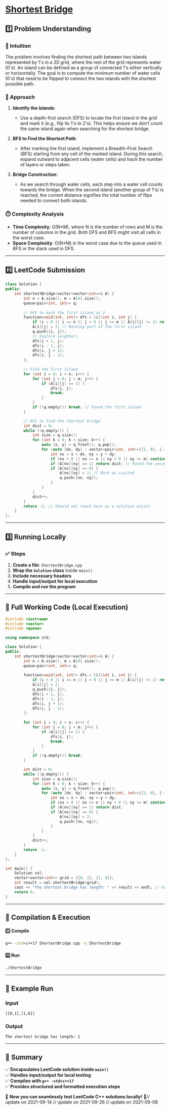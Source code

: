 # **[Shortest Bridge](https://leetcode.com/problems/shortest-bridge/description/)**  

## **1️⃣ Problem Understanding**  
### **📌 Intuition**  
The problem involves finding the shortest path between two islands represented by 1's in a 2D grid, where the rest of the grid represents water (0's). An island can be defined as a group of connected 1's either vertically or horizontally. The goal is to compute the minimum number of water cells (0's) that need to be flipped to connect the two islands with the shortest possible path.

### **🚀 Approach**  
1. **Identify the Islands**:  
   - Use a depth-first search (DFS) to locate the first island in the grid and mark it (e.g., flip its 1's to 2's). This helps ensure we don’t count the same island again when searching for the shortest bridge.
  
2. **BFS to Find the Shortest Path**:  
   - After marking the first island, implement a Breadth-First Search (BFS) starting from any cell of the marked island. During this search, expand outward to adjacent cells (water cells) and track the number of layers or steps taken.
  
3. **Bridge Construction**:  
   - As we search through water cells, each step into a water cell counts towards the bridge. When the second island (another group of 1's) is reached, the current distance signifies the total number of flips needed to connect both islands.

### **⏱️ Complexity Analysis**  
- **Time Complexity**: O(N*M), where N is the number of rows and M is the number of columns in the grid. Both DFS and BFS might visit all cells in the worst case.  
- **Space Complexity**: O(N*M) in the worst case due to the queue used in BFS or the stack used in DFS.

---  

## **2️⃣ LeetCode Submission**  
```cpp
class Solution {
public:
    int shortestBridge(vector<vector<int>>& A) {
        int n = A.size(), m = A[0].size();
        queue<pair<int, int>> q;
        
        // DFS to mark the first island as 2
        function<void(int, int)> dfs = [&](int i, int j) {
            if (i < 0 || i >= n || j < 0 || j >= m || A[i][j] != 1) return;
            A[i][j] = 2; // Marking part of the first island
            q.push({i, j});
            // Explore neighbors
            dfs(i + 1, j);
            dfs(i - 1, j);
            dfs(i, j + 1);
            dfs(i, j - 1);
        };
        
        // Find the first island
        for (int i = 0; i < n; i++) {
            for (int j = 0; j < m; j++) {
                if (A[i][j] == 1) {
                    dfs(i, j);
                    break;
                }
            }
            if (!q.empty()) break; // Found the first island
        }

        // BFS to find the shortest bridge
        int dist = 0;
        while (!q.empty()) {
            int size = q.size();
            for (int k = 0; k < size; k++) {
                auto [x, y] = q.front(); q.pop();
                for (auto [dx, dy] : vector<pair<int, int>>{{1, 0}, {-1, 0}, {0, 1}, {0, -1}}) {
                    int nx = x + dx, ny = y + dy;
                    if (nx < 0 || nx >= n || ny < 0 || ny >= m) continue;
                    if (A[nx][ny] == 1) return dist; // Found the second island
                    if (A[nx][ny] == 0) {
                        A[nx][ny] = 2; // Mark as visited
                        q.push({nx, ny});
                    }
                }
            }
            dist++;
        }
        return -1; // Should not reach here as a solution exists
    }
};
```  

---  

## **3️⃣ Running Locally**  
### **✅ Steps**  
1. **Create a file**: `ShortestBridge.cpp`  
2. **Wrap the `Solution` class** inside `main()`  
3. **Include necessary headers**  
4. **Handle input/output for local execution**  
5. **Compile and run the program**  

---  

## **📝 Full Working Code (Local Execution)**  
```cpp
#include <iostream>
#include <vector>
#include <queue>

using namespace std;

class Solution {
public:
    int shortestBridge(vector<vector<int>>& A) {
        int n = A.size(), m = A[0].size();
        queue<pair<int, int>> q;
        
        function<void(int, int)> dfs = [&](int i, int j) {
            if (i < 0 || i >= n || j < 0 || j >= m || A[i][j] != 1) return;
            A[i][j] = 2; 
            q.push({i, j});  
            dfs(i + 1, j);
            dfs(i - 1, j);
            dfs(i, j + 1);
            dfs(i, j - 1);
        };
        
        for (int i = 0; i < n; i++) {
            for (int j = 0; j < m; j++) {
                if (A[i][j] == 1) {
                    dfs(i, j);
                    break;
                }
            }
            if (!q.empty()) break; 
        }

        int dist = 0;
        while (!q.empty()) {
            int size = q.size();
            for (int k = 0; k < size; k++) {
                auto [x, y] = q.front(); q.pop();
                for (auto [dx, dy] : vector<pair<int, int>>{{1, 0}, {-1, 0}, {0, 1}, {0, -1}}) {
                    int nx = x + dx, ny = y + dy;
                    if (nx < 0 || nx >= n || ny < 0 || ny >= m) continue;
                    if (A[nx][ny] == 1) return dist; 
                    if (A[nx][ny] == 0) {
                        A[nx][ny] = 2; 
                        q.push({nx, ny});
                    }
                }
            }
            dist++;
        }
        return -1; 
    }
};

int main() {
    Solution sol;
    vector<vector<int>> grid = {{0, 1}, {1, 0}};
    int result = sol.shortestBridge(grid);
    cout << "The shortest bridge has length: " << result << endl; // Output should be 1
    return 0;
}
```  

---  

## **🔧 Compilation & Execution**  
#### **1️⃣ Compile**  
```bash
g++ -std=c++17 ShortestBridge.cpp -o ShortestBridge
```  

#### **2️⃣ Run**  
```bash
./ShortestBridge
```  

---  

## **🎯 Example Run**  
### **Input**  
```
[[0,1],[1,0]]
```  
### **Output**  
```
The shortest bridge has length: 1
```  

---  

## **📌 Summary**  
✅ **Encapsulates LeetCode solution inside `main()`**  
✅ **Handles input/output for local testing**  
✅ **Compiles with `g++ -std=c++17`**  
✅ **Provides structured and formatted execution steps**  

🚀 **Now you can seamlessly test LeetCode C++ solutions locally!** 🚀// update on 2021-09-14
// update on 2021-09-26
// update on 2021-09-08
